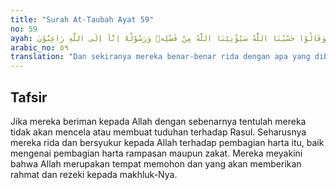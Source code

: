```yaml
---
title: "Surah At-Taubah Ayat 59"
no: 59
ayah: وَلَوْ اَنَّهُمْ رَضُوْا مَآ اٰتٰىهُمُ اللّٰهُ وَرَسُوْلُهٗۙ وَقَالُوْا حَسْبُنَا اللّٰهُ سَيُؤْتِيْنَا اللّٰهُ مِنْ فَضْلِهٖ وَرَسُوْلُهٗٓ اِنَّآ اِلَى اللّٰهِ رَاغِبُوْنَ ࣖ 
arabic_no: ٥٩
translation: "Dan sekiranya mereka benar-benar rida dengan apa yang diberikan kepada mereka oleh Allah dan Rasul-Nya, dan berkata, “Cukuplah Allah bagi kami, Allah dan Rasul-Nya akan memberikan kepada kami sebagian dari karunia-Nya. Sesungguhnya kami orang-orang yang berharap kepada Allah.”"
---
```


## Tafsir

Jika mereka beriman kepada Allah dengan sebenarnya tentulah mereka tidak akan mencela atau membuat tuduhan terhadap Rasul. Seharusnya mereka rida dan bersyukur kepada Allah terhadap pembagian harta itu, baik mengenai pembagian harta rampasan maupun zakat. Mereka meyakini bahwa Allah merupakan tempat memohon dan yang akan memberikan rahmat dan rezeki kepada makhluk-Nya.